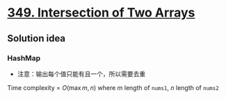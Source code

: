 # [349. Intersection of Two Arrays](https://leetcode.com/problems/intersection-of-two-arrays/)

## Solution idea

### HashMap

* 注意：输出每个值只能有且一个，所以需要去重

Time complexity = $O(\max {m, n})$ where $m$ length of `nums1`, $n$ length of `nums2`